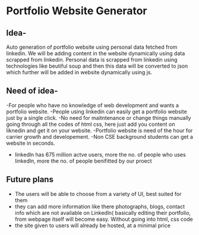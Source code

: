 # Portfolio Website Generator

## Idea-
Auto generation of portfolio website using personal data fetched from linkedin.
We will be adding content in the website dynamically using data scrapped from linkedin.
Personal data is scrapped from linkedin using technologies like beutiful soup and then
this data will be converted to json which further will be added in website dynamically using
js.

## Need of idea-
-For people who have no knowledge of web development and wants a portfolio website.
-People using linkedin can easily get a portfolio website just by a single click.
-No need for maitntenance or change things manually going through all the codes of html css,
here just add you content on liknedin and get it on your website.
-Portfolio website is need of the hour for carrier growth and developement.
-Non CSE background students can get a website in seconds.
- linkedln has 675 million actve users, more the no. of people who uses linkedln, more the no. of people benifitted by our proect

## Future plans
- The users will be able to choose from a variety of UI, best suited for them
- they can add more information like there photographs, blogs, contact info which are not 
available on Linkedln( basically editing their portfolio, from webpage itself will become easy. Without going into html, css code
- the site given to users will already be hosted, at a minimal price